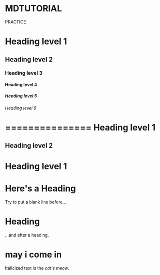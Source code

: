# MDTUTORIAL
PRACTICE
# Heading level 1	
## Heading level 2
### Heading level 3
#### Heading level 4
##### Heading level 5
###### Heading level 6
===============	
Heading level 1
===============
Heading level 2
---------------
Heading level 1
===============	
# Here's a Heading
Try to put a blank line before...

# Heading

...and after a heading.
# may i come in
Italicized text is the <em>cat's meow</em>.
<html>
  <head>
    <title>SRIT</title>
    <align center>
  </head>
  <body>
    <welcome to srit>
  </body>
</html>
